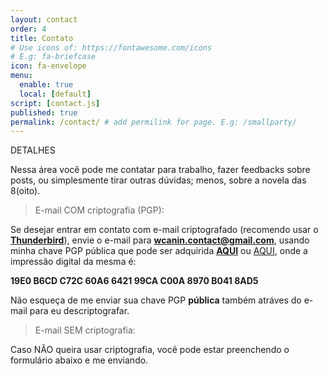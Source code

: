 ```yaml
---
layout: contact
order: 4
title: Contato
# Use icons of: https://fontawesome.com/icons
# E.g: fa-briefcase
icon: fa-envelope
menu:
  enable: true
  local: [default]
script: [contact.js]
published: true
permalink: /contact/ # add permilink for page. E.g: /smallparty/
---
```


DETALHES

Nessa área você pode me contatar para trabalho, fazer feedbacks sobre posts, ou simplesmente tirar outras dúvidas; menos, sobre a novela das 8(oito).

> E-mail COM criptografia (PGP):

Se desejar entrar em contato com e-mail criptografado (recomendo usar o [**Thunderbird**](https://www.thunderbird.net/pt-BR/)), envie o e-mail para **wcanin.contact@gmail.com**,
usando minha chave PGP pública que pode ser adquirida [**AQUI**](https://williamcanin.dev/docs/key/public.asc) ou [AQUI](https://raw.githubusercontent.com/williamcanin/williamcanin.github.io/main/docs/key/public.asc), onde a impressão digital da mesma é:

**19E0 B6CD C72C 60A6 6421 99CA C00A 8970 B041 8AD5**

Não esqueça de me enviar sua chave PGP **pública** também atráves do e-mail para eu descriptografar.

> E-mail SEM criptografia:

Caso NÃO queira usar criptografia, você pode estar preenchendo o formulário abaixo e me enviando.
